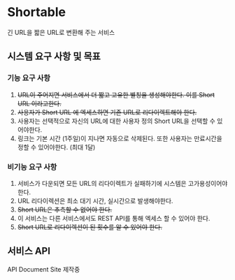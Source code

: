# Shortable

긴 URL을 짧은 URL로 변환해 주는 서비스

## 시스템 요구 사항 및 목표
### 기능 요구 사항
1. ~~URL이 주어지면 서비스에서 더 짧고 고유한 별칭을 생성해야한다. 
   이를 Short URL 이라고한다.~~
2. ~~사용자가 Short URL 에 엑세스하면 기존 URL로 리다이렉트해야 한다.~~
3. 사용자는 선택적으로 자신의 URL에 대한 사용자 정의 Short URL을 선택할 수 있어야한다.
4. 링크는 기본 시간 (1주일)이 지나면 자동으로 삭제된다. 
   또한 사용자는 만료시간을 정할 수 있어야한다. (최대 1달)
### 비기능 요구 사항
1. 서비스가 다운되면 모든 URL의 리다이렉트가 실패하기에 시스템은 고가용성이어야한다.
2. URL 리다이렉션은 최소 대기 시간, 실시간으로 발생해야한다. 
3. ~~Short URL은 추측할 수 없어야 한다.~~
4. 이 서비스는 다른 서비스에서도 REST API를 통해 엑세스 할 수 있어야 한다.
5. ~~Short URL로 리다이렉션이 된 횟수를 알 수 있어야 한다.~~ 

## 서비스 API
API Document Site 제작중